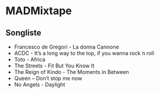 # MADMixtape
## Songliste
- Francesco de Gregori - La donna Cannone
- ACDC - It’s a long way to the top, if you wanna rock n roll
- Toto - Africa
- The Streets - Fit But You Know It
- The Reign of Kindo - The Moments in Between
- Queen – Don’t stop me now
- No Angels - Daylight
